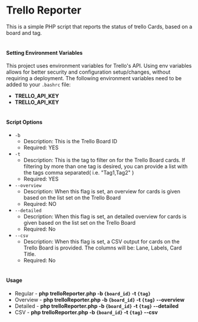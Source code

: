 Trello Reporter
====

This is a simple PHP script that reports the status of trello Cards, based on a board and tag.
<br><br>

#### Setting Environment Variables
This project uses environment variables for Trello's API. Using env variables allows for better security and configuration setup/changes, without requiring a deployment. The following environment variables need to be added to your ```.bashrc``` file:
* **TRELLO_API_KEY**
* **TRELLO_API_KEY**
<br><br>

#### Script Options
* ```-b```
    - Description: This is the Trello Board ID 
    - Required: YES
* ```-t```
    - Description: This is the tag to filter on for the Trello Board cards. If filtering by more than one tag is desired, you can provide a list with the tags comma separated( i.e. "Tag1,Tag2" )
    - Required: YES
* ```--overview```
    - Description: When this flag is set, an overview for cards is given based on the list set on the Trello Board
    - Required: NO
* ```--detailed```
    - Description: When this flag is set, an detailed overview for cards is given based on the list set on the Trello Board 
    - Required: No
* ```--csv```
    - Description: When this flag is set, a CSV output for cards on the Trello Board is provided. The columns will be: Lane, Labels, Card Title.
    - Required: No
<br><br>

#### Usage
* Regular - **php trelloReporter.php -b ```{board_id}``` -t ```{tag}```**
* Overview - **php trelloReporter.php -b ```{board_id}``` -t ```{tag}``` --overview**
* Detailed - **php trelloReporter.php -b ```{board_id}``` -t ```{tag}``` --detailed**
* CSV - **php trelloReporter.php -b ```{board_id}``` -t ```{tag}``` --csv**